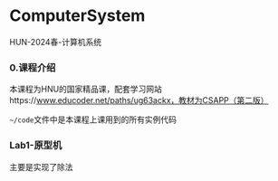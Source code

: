 # ComputerSystem

HUN-2024春-计算机系统

### 0.课程介绍

本课程为HNU的国家精品课，配套学习网站https://www.educoder.net/paths/ug63ackx，教材为CSAPP（第二版）

`~/code`文件中是本课程上课用到的所有实例代码


### Lab1-原型机

主要是实现了除法
